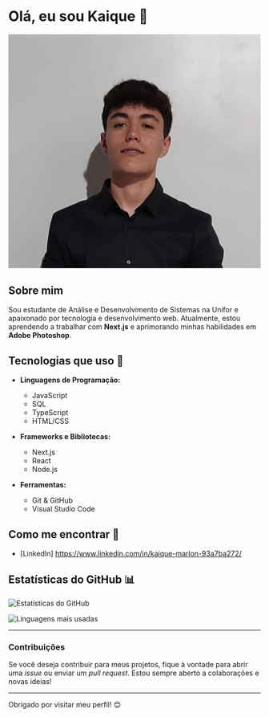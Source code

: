 # Olá, eu sou Kaique 👋

![Imagem da Capa](https://github.com/kaiquesousa2005/kaiquesousa2005/blob/main/1099dfe1-591e-426f-a028-4f73884e12cb.jpeg)

## Sobre mim

Sou estudante de Análise e Desenvolvimento de Sistemas na Unifor e apaixonado por tecnologia e desenvolvimento web. Atualmente, estou aprendendo a trabalhar com **Next.js** e aprimorando minhas habilidades em **Adobe Photoshop**.

## Tecnologias que uso 🚀

- **Linguagens de Programação:**
  - JavaScript
  - SQL
  - TypeScript
  - HTML/CSS

- **Frameworks e Bibliotecas:**
  - Next.js
  - React
  - Node.js

- **Ferramentas:**
  - Git & GitHub
  - Visual Studio Code

## Como me encontrar 📨

- [LinkedIn] https://www.linkedin.com/in/kaique-marlon-93a7ba272/

## Estatísticas do GitHub 📊

![Estatísticas do GitHub](https://github-readme-stats.vercel.app/api?username=kaiquesousa2005&show_icons=true&theme=radical)

![Linguagens mais usadas](https://github-readme-stats.vercel.app/api/top-langs/?username=kaiquesousa2005&theme=radical)

---

### Contribuições

Se você deseja contribuir para meus projetos, fique à vontade para abrir uma *issue* ou enviar um *pull request*. Estou sempre aberto a colaborações e novas ideias!

---

Obrigado por visitar meu perfil! 😊
